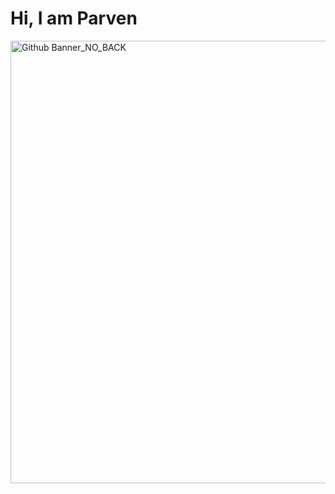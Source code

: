 <h1 align="left">Hi, I am Parven</h1>

<img width="1584" height="708" alt="Github Banner_NO_BACK" src="https://github.com/user-attachments/assets/bfcbb63c-bb30-4e8c-954d-aee4224005db" />

